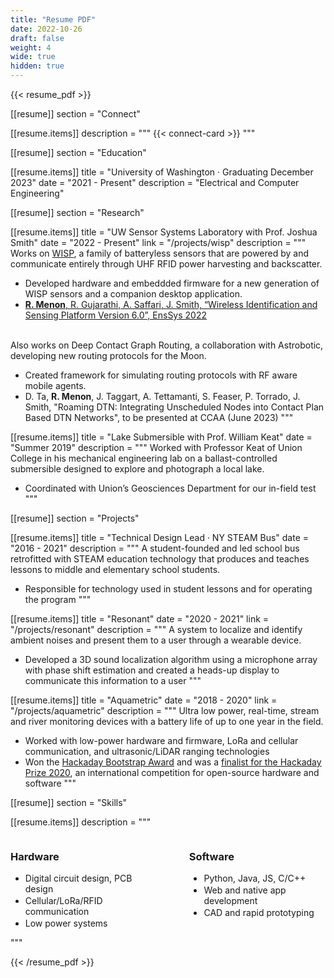 ```yaml
---
title: "Resume PDF"
date: 2022-10-26
draft: false
weight: 4
wide: true
hidden: true
---
```


{{< resume_pdf >}}

[[resume]]
section = "Connect"

[[resume.items]]
description = """
{{< connect-card >}}
"""

[[resume]]
section = "Education"

[[resume.items]]
title = "University of Washington · Graduating December 2023"
date = "2021 - Present"
description = "Electrical and Computer Engineering"

[[resume]]
section = "Research"

[[resume.items]]
title = "UW Sensor Systems Laboratory with Prof. Joshua Smith"
date = "2022 - Present"
link = "/projects/wisp"
description = """
Works on [WISP](https://www.rohanmenon.com/projects/wisp/), a family of batteryless sensors that are powered by and communicate entirely through UHF RFID power harvesting and backscatter.
- Developed hardware and embeddded firmware for a new generation of WISP sensors and a companion desktop application.
- [<b>R. Menon</b>, R. Gujarathi, A. Saffari, J. Smith, “Wireless Identification and Sensing Platform Version 6.0”, EnsSys 2022](https://dl.acm.org/doi/pdf/10.1145/3560905.3568109)
<br><br>

Also works on Deep Contact Graph Routing, a collaboration with Astrobotic, developing new routing protocols for the Moon.
- Created framework for simulating routing protocols with RF aware mobile agents.
- D. Ta, <b>R. Menon</b>, J. Taggart, A. Tettamanti, S. Feaser, P. Torrado, J. Smith, "Roaming DTN: Integrating Unscheduled Nodes into Contact Plan Based DTN Networks", to be presented at CCAA (June 2023)
"""

[[resume.items]]
title = "Lake Submersible with Prof. William Keat"
date = "Summer 2019"
description = """
Worked with Professor Keat of Union College in his mechanical engineering lab on a ballast-controlled submersible designed to explore and photograph a local lake.
- Coordinated with Union’s Geosciences Department for our in-field test
"""


[[resume]]
section = "Projects"

[[resume.items]]
title = "Technical Design Lead · NY STEAM Bus"
date = "2016 - 2021"
description = """
A student-founded and led school bus retrofitted with STEAM education technology that produces and teaches lessons to middle and elementary school students.
- Responsible for technology used in student lessons and for operating the program
"""

[[resume.items]]
title = "Resonant"
date = "2020 - 2021"
link = "/projects/resonant"
description = """
A system to localize and identify ambient noises and present them to a user through a wearable device.
- Developed a 3D sound localization algorithm using a microphone array with phase shift estimation and created a heads-up display to communicate this information to a user
"""

[[resume.items]]
title = "Aquametric"
date = "2018 - 2020"
link = "/projects/aquametric"
description = """
Ultra low power, real-time, stream and river monitoring devices with a battery life of up to one year in the field.
- Worked with low-power hardware and firmware, LoRa and cellular communication, and ultrasonic/LiDAR ranging technologies
- Won the [Hackaday Bootstrap Award](https://hackaday.io/contest/171491-supplyframe-designlab-2020-hackaday-prize/log/181207-community-vote-bootstrap-winners) and was a [finalist for the Hackaday Prize 2020](https://hackaday.com/2020/09/14/finalists-announced-for-the-2020-hackaday-prize/), an international competition for open-source hardware and software
"""

[[resume]]
section = "Skills"

[[resume.items]]
description = """
<div class="two-col-skills" style="display: flex; gap: 60px;">
<style>
    .two-col-skills ul {
        margin-top: 5px !important;
    }
    .two-col-skills ul li {
        margin: 2px 0 !important;
    }
</style>
<div>

### Hardware
- Digital circuit design, PCB design
- Cellular/LoRa/RFID communication
- Low power systems

</div>
<div>

### Software
- Python, Java, JS, C/C++
- Web and native app development
- CAD and rapid prototyping

</div>
</div>
"""

{{< /resume_pdf >}}